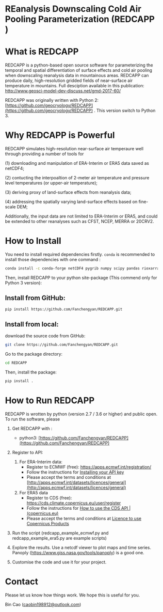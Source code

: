 # REanalysis Downscaling Cold Air Pooling Parameterization (REDCAPP )

# What is REDCAPP

REDCAPP is a python-based open source software for parameterizing the temporal and spatial differentiation of surface effects and cold air pooling when downscaling reanalysis data in mountainous areas. REDCAPP can produce daily, high-resolution gridded fields of near-surface air temperature in mountains.
Full desciption available in this publication: http://www.geosci-model-dev-discuss.net/gmd-2017-60/

REDCAPP was originally written with Python 2:  [https://github.com/geocryology/REDCAPP](https://github.com/geocryology/REDCAPP) . This version switch to Python 3.

# Why REDCAPP is Powerful

REDCAPP simulates high-resolution near-surface air temperaure well through providing a number of tools for

(1) downloading and manipulation of ERA-Interim or ERA5 data saved as netCDF4;

(2) contucting the interpoaltion of 2-meter air temperature and pressure level temperatures (or upper-air temperature);

(3) deriving proxy of land-surface effects from reanalysis data;

(4) addressing the spatially varying land-surface effects based on fine-scale DEM;

Additionally, the input data are not limited to ERA-Interim or ERA5, and could be extended to other reanalyses such as CFST, NCEP, MERRA or 20CRV2.

# How to Install

You need to install required dependencies firstly. `conda` is recommended to install those dependencies with one command :

```bash
conda install -c conda-forge netCDF4 pygrib numpy scipy pandas rioxarray xarray dask  -y
```

Then, install REDCAPP to your python site-package (This commend only for Python 3 version):

## Install from GitHub:

```bash
pip install https://github.com/Fanchengyan/REDCAPP.git
```

## Install from local:

download the source code from GitHub:

```bash
git clone https://github.com/Fanchengyan/REDCAPP.git
```

Go to the package directory:

```bash
cd REDCAPP
```
Then, install the package:

```bash
pip install .
```


# How to Run REDCAPP

REDCAPP is wrotten by python (version 2.7 / 3.6 or higher) and public open. To run the software, please

1. Get REDCAPP with :

   - python3: [https://github.com/Fanchengyan/REDCAPP](https://github.com/Fanchengyan/REDCAPP)
2. Register to API:

   1. For ERA-Interim data:
      - Register to ECMWF (free): https://apps.ecmwf.int/registration/
      - Follow the instructions for [Installing your API key](https://confluence.ecmwf.int/display/WEBAPI/Accessing+ECMWF+data+servers+in+batch#AccessingECMWFdataserversinbatch-key)
      - Please accept the terms and conditions at [http://apps.ecmwf.int/datasets/licences/general](http://apps.ecmwf.int/datasets/licences/general)
   2. For ERA5 data
      - Register to CDS (free): <https://cds.climate.copernicus.eu/user/register>
      - Follow the instructions for [How to use the CDS API | (copernicus.eu)](https://cds.climate.copernicus.eu/api-how-to)
      - Please accept the terms and conditions at [Licence to use Copernicus Products](https://cds.climate.copernicus.eu/cdsapp/#!/terms/licence-to-use-copernicus-products)
      
3. Run the script (redcapp_example_ecmwf.py and redcapp_example_era5.py are example scripts)
4. Explore the results. Use a netcdf viewer to plot maps and time series.
   Panoply (https://www.giss.nasa.gov/tools/panoply) is a good one.
5. Customise the code and use it for your project.

# Contact

Please let us know how things work. We hope this is useful for you.

Bin Cao (caobin198912@outlook.com)
